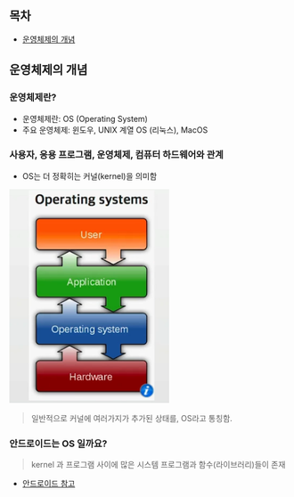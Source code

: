 ## 목차
- [운영체제의 개념](#운영체제의-개념)

## 운영체제의 개념

### 운영체제란?
- 운영체제란: OS (Operating System)
- 주요 운영체제: 윈도우, UNIX 계열 OS (리눅스), MacOS 

### 사용자, 응용 프로그램, 운영체제, 컴퓨터 하드웨어와 관계
- OS는 더 정확히는 커널(kernel)을 의미함

![](img/2022-04-20-22-28-51.png)

> 일반적으로 커널에 여러가지가 추가된 상태를, OS라고 통칭함.


### 안드로이드는 OS 일까요?
> kernel 과 프로그램 사이에 많은 시스템 프로그램과 함수(라이브러리)들이 존재

- [안드로이드 참고](https://ko.wikipedia.org/wiki/%EC%95%88%EB%93%9C%EB%A1%9C%EC%9D%B4%EB%93%9C_(%EC%9A%B4%EC%98%81_%EC%B2%B4%EC%A0%9C))
